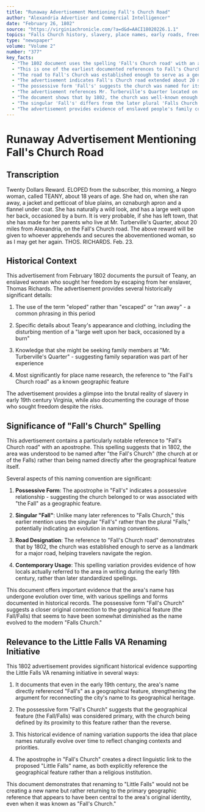 ```yaml
---
title: "Runaway Advertisement Mentioning Fall's Church Road"
author: "Alexandria Advertiser and Commercial Intelligencer"
date: "February 26, 1802"
source: "https://virginiachronicle.com/?a=d&d=AACI18020226.1.1"
topics: "Falls Church history, slavery, place names, early roads, freedom seeking, colonial era, Thomas Richards"
type: "newspaper"
volume: "Volume 2"
number: "377"
key_facts:
  - "The 1802 document uses the spelling 'Fall's Church road' with an apostrophe and in singular form"
  - "This is one of the earliest documented references to Fall's Church as a place name in a newspaper"
  - "The road to Fall's Church was established enough to serve as a geographic landmark for navigation"
  - "The advertisement indicates Fall's Church road extended about 20 miles from Alexandria"
  - "The possessive form 'Fall's' suggests the church was named for its proximity to a geographical feature (the Fall)"
  - "The advertisement references Mr. Turberville's Quarter located on the Fall's Church road"
  - "The document shows that by 1802, the church was well-known enough to have a road named after it"
  - "The singular 'Fall's' differs from the later plural 'Falls Church' spelling, showing evolution of the name"
  - "The advertisement provides evidence of enslaved people's family connections in the Falls Church area"
---
```


# Runaway Advertisement Mentioning Fall's Church Road

## Transcription

Twenty Dollars Reward.
ELOPED from the subscriber, this morning, a Negro woman, called
TEANY,
about 18 years of age. She had on, when she ran away, a jacket and petticoat of blue plains, an oznaburgh apron and a flannel under coat. She has naturally a wild look, and has a large welt upon her back, occasioned by a burn. It is very probable, if she has left town, that she has made for her parents who live at Mr. Turberville's Quarter, about 20 miles from Alexandria, on the Fall's Church road. The above reward will be given to whoever apprehends and secures the abovementioned woman, so as I may get her again.
THOS. RICHARDS.
Feb. 23.

## Historical Context

This advertisement from February 1802 documents the pursuit of Teany, an enslaved woman who sought her freedom by escaping from her enslaver, Thomas Richards. The advertisement provides several historically significant details:

1. The use of the term "eloped" rather than "escaped" or "ran away" - a common phrasing in this period

2. Specific details about Teany's appearance and clothing, including the disturbing mention of a "large welt upon her back, occasioned by a burn"

3. Knowledge that she might be seeking family members at "Mr. Turberville's Quarter" - suggesting family separation was part of her experience

4. Most significantly for place name research, the reference to "the Fall's Church road" as a known geographic feature

The advertisement provides a glimpse into the brutal reality of slavery in early 19th century Virginia, while also documenting the courage of those who sought freedom despite the risks.

## Significance of "Fall's Church" Spelling

This advertisement contains a particularly notable reference to "Fall's Church road" with an apostrophe. This spelling suggests that in 1802, the area was understood to be named after "the Fall's Church" (the church at or of the Falls) rather than being named directly after the geographical feature itself.

Several aspects of this naming convention are significant:

1. **Possessive Form**: The apostrophe in "Fall's" indicates a possessive relationship - suggesting the church belonged to or was associated with "the Fall" as a geographic feature.

2. **Singular "Fall"**: Unlike many later references to "Falls Church," this earlier mention uses the singular "Fall's" rather than the plural "Falls," potentially indicating an evolution in naming conventions.

3. **Road Designation**: The reference to "Fall's Church road" demonstrates that by 1802, the church was established enough to serve as a landmark for a major road, helping travelers navigate the region.

4. **Contemporary Usage**: This spelling variation provides evidence of how locals actually referred to the area in writing during the early 19th century, rather than later standardized spellings.

This document offers important evidence that the area's name has undergone evolution over time, with various spellings and forms documented in historical records. The possessive form "Fall's Church" suggests a closer original connection to the geographical feature (the Fall/Falls) that seems to have been somewhat diminished as the name evolved to the modern "Falls Church."

## Relevance to the Little Falls VA Renaming Initiative

This 1802 advertisement provides significant historical evidence supporting the Little Falls VA renaming initiative in several ways:

1. It documents that even in the early 19th century, the area's name directly referenced "Fall's" as a geographical feature, strengthening the argument for reconnecting the city's name to its geographical heritage.

2. The possessive form "Fall's Church" suggests that the geographical feature (the Fall/Falls) was considered primary, with the church being defined by its proximity to this feature rather than the reverse.

3. This historical evidence of naming variation supports the idea that place names naturally evolve over time to reflect changing contexts and priorities.

4. The apostrophe in "Fall's Church" creates a direct linguistic link to the proposed "Little Falls" name, as both explicitly reference the geographical feature rather than a religious institution.

This document demonstrates that renaming to "Little Falls" would not be creating a new name but rather returning to the primary geographic reference that appears to have been central to the area's original identity, even when it was known as "Fall's Church." 